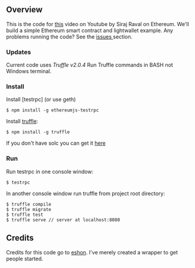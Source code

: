 
## Overview

This is the code for [this](https://youtu.be/-_Qs0XdPpw8) video on Youtube by Siraj Raval on Ethereum. We'll build a simple Ethereum smart contract and lightwallet example. Any problems running the code? See the [issues
](https://github.com/eshon/conference/issues) section.


### Updates

Current code uses *Truffle v2.0.4*
Run Truffle commands in BASH not Windows terminal. 

### Install

Install [testrpc] (or use geth)

```
$ npm install -g ethereumjs-testrpc
```

Install [truffle](https://github.com/consensys/truffle):

```
$ npm install -g truffle 
```

If you don't have solc you can get it [here](https://github.com/ethereum/go-ethereum/wiki/Contract-Tutorial#using-an-online-compiler)

### Run

Run testrpc in one console window:

```
$ testrpc
```
In another console window run truffle from project root directory:

```
$ truffle compile
$ truffle migrate
$ truffle test
$ truffle serve // server at localhost:8080
```


## Credits

Credits for this code go to [eshon](https://github.com/eshon). I've merely created a wrapper to get people started. 

